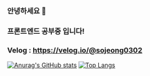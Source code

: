 ### 안녕하세요 🙂
### 프론트엔드 공부중 입니다!
### Velog : https://velog.io/@sojeong0302

[![Anurag's GitHub stats](https://github-readme-stats.vercel.app/api?username=sojeong&show_icons=true&theme=nightowl)](https://github.com/anuraghazra/github-readme-stats)
[![Top Langs](https://github-readme-stats.vercel.app/api/top-langs/?username=sojeong0302&layout=compact&theme=nightowl)](https://github.com/anuraghazra/github-readme-stats)
